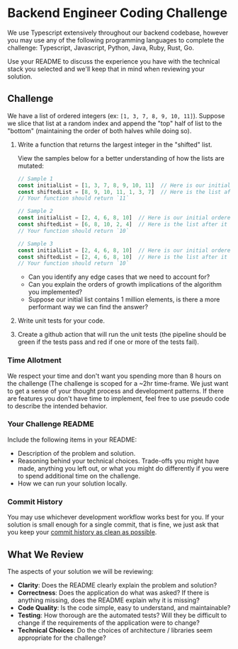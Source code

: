 # Backend Engineer Coding Challenge

We use Typescript extensively throughout our backend codebase, however you may use any of the 
following programming languages to complete the challenge: Typescript, Javascript, Python, Java, 
Ruby, Rust, Go.

Use your README to discuss the experience you have with the technical stack you selected and we'll 
keep that in mind when reviewing your solution.

## Challenge

We have a list of ordered integers (ex: `[1, 3, 7, 8, 9, 10, 11]`). Suppose we slice that list 
at a random index and append the "top" half of list to the "bottom" (maintaining the order of both 
halves while doing so).

1. Write a function that returns the largest integer in the "shifted" list.

    View the samples below for a better understanding of how the lists are mutated:
    ```typescript
    // Sample 1
    const initialList = [1, 3, 7, 8, 9, 10, 11]  // Here is our initial ordered list
    const shiftedList = [8, 9, 10, 11, 1, 3, 7]  // Here is the list after it has been sliced (at index 3) and shifted
    // Your function should return `11`

    // Sample 2
    const initialList = [2, 4, 6, 8, 10]  // Here is our initial ordered list
    const shiftedList = [6, 8, 10, 2, 4]  // Here is the list after it has been sliced (at index 2) and shifted
    // Your function should return `10`

    // Sample 3
    const initialList = [2, 4, 6, 8, 10]  // Here is our initial ordered list
    const shiftedList = [2, 4, 6, 8, 10]  // Here is the list after it has been sliced (at index 0) and shifted
    // Your function should return `10`
    ```
    - Can you identify any edge cases that we need to account for?
    - Can you explain the orders of growth implications of the algorithm you implemented?
    - Suppose our initial list contains 1 million elements, is there a more performant way we can 
    find the answer?

2. Write unit tests for your code.
3. Create a github action that will run the unit tests (the pipeline should be green if the tests 
pass and red if one or more of the tests fail).

### Time Allotment

We respect your time and don't want you spending more than 8 hours on the challenge (The challenge 
is scoped for a ~2hr time-frame. We just want to get a sense of your thought process and development 
patterns. If there are features you don't have time to implement, feel free to use pseudo code to 
describe the intended behavior.

### Your Challenge README

Include the following items in your README:

- Description of the problem and solution.
- Reasoning behind your technical choices. Trade-offs you might have made, anything you left out, 
or what you might do differently if you were to spend additional time on the challenge.
- How we can run your solution locally.

### Commit History

You may use whichever development workflow works best for you. If your solution is small enough for 
a single commit, that is fine, we just ask that you keep your [commit history as clean as possible](https://www.notion.so/Keeping-Commit-Histories-Clean-0f717c4e802c4a0ebd852cf9337ce5d2).

## What We Review

The aspects of your solution we will be reviewing:

- **Clarity**: Does the README clearly explain the problem and solution?
- **Correctness**: Does the application do what was asked? If there is anything missing, does the README explain why it is missing?
- **Code Quality**: Is the code simple, easy to understand, and maintainable?
- **Testing**: How thorough are the automated tests? Will they be difficult to change if the requirements of the application were to change?
- **Technical Choices**: Do the choices of architecture / libraries seem appropriate for the challenge?
